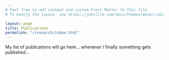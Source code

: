 ```yaml
---
# Feel free to add content and custom Front Matter to this file.
# To modify the layout, see https://jekyllrb.com/docs/themes/#overriding-theme-defaults

layout: page
title: Publications
permalink: "/research/index.html"
---
```


My list of publications will go here... whenever I finally something gets published...
